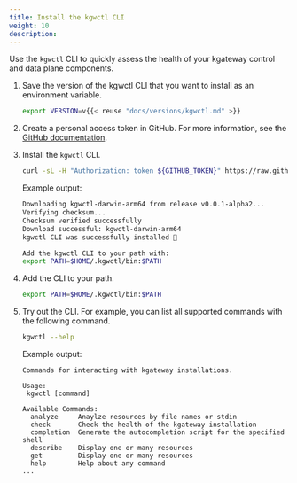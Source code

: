 ```yaml
---
title: Install the kgwctl CLI
weight: 10
description:
---
```


Use the `kgwctl` CLI to quickly assess the health of your kgateway control and data plane components. 

1. Save the version of the kgwctl CLI that you want to install as an environment variable. 
   ```sh
   export VERSION=v{{< reuse "docs/versions/kgwctl.md" >}}
   ```
   
2. Create a personal access token in GitHub. For more information, see the [GitHub documentation](https://docs.github.com/en/authentication/keeping-your-account-and-data-secure/managing-your-personal-access-tokens). 

3. Install the `kgwctl` CLI. 
   ```sh
   curl -sL -H "Authorization: token ${GITHUB_TOKEN}" https://raw.githubusercontent.com/solo-io/kgwctl-temp/refs/heads/main/scripts/install.sh | sh -
   ```
   
   Example output: 
   ```sh
   Downloading kgwctl-darwin-arm64 from release v0.0.1-alpha2...
   Verifying checksum...
   Checksum verified successfully
   Download successful: kgwctl-darwin-arm64
   kgwctl CLI was successfully installed 🎉

   Add the kgwctl CLI to your path with:
   export PATH=$HOME/.kgwctl/bin:$PATH
   ```

4. Add the CLI to your path. 
   ```sh
   export PATH=$HOME/.kgwctl/bin:$PATH
   ```

5. Try out the CLI. For example, you can list all supported commands with the following command. 
   ```sh
   kgwctl --help 
   ```
   
   Example output: 
   ```console
   Commands for interacting with kgateway installations.

   Usage:
    kgwctl [command]

   Available Commands:
     analyze     Anaylze resources by file names or stdin
     check       Check the health of the kgateway installation
     completion  Generate the autocompletion script for the specified shell
     describe    Display one or many resources
     get         Display one or many resources
     help        Help about any command
   ...
   ```
   